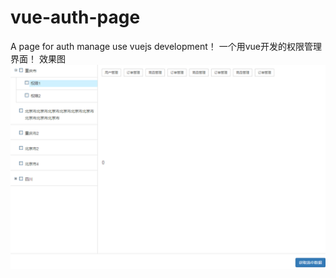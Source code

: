# vue-auth-page
A page for auth manage use vuejs development！ 
一个用vue开发的权限管理界面！
效果图
![Web Picture](https://github.com/uniquker/vue-auth-page/blob/master/xg0.png "Web Picture")

